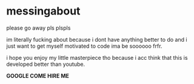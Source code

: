 # messingabout

please go away pls plspls

im literally fucking about because i dont have anything better to do and i just want to get myself motivated to code ima be soooooo frfr. 

i hope you enjoy my little masterpiece tho because i acc think that this is developed better than youtube. 

**GOOGLE COME HIRE ME** 
